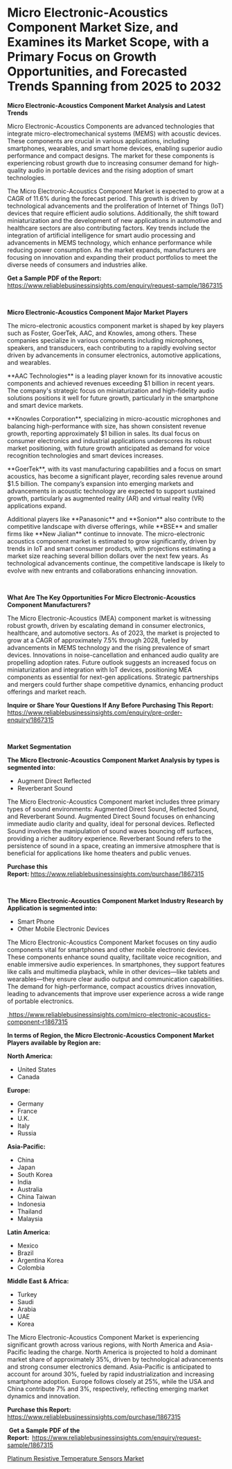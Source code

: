 <p><h1>Micro Electronic-Acoustics Component Market Size, and Examines its Market Scope, with a Primary Focus on Growth Opportunities, and Forecasted Trends Spanning from 2025 to 2032</h1></p><p><strong>Micro Electronic-Acoustics Component Market Analysis and Latest Trends</strong></p>
<p><p>Micro Electronic-Acoustics Components are advanced technologies that integrate micro-electromechanical systems (MEMS) with acoustic devices. These components are crucial in various applications, including smartphones, wearables, and smart home devices, enabling superior audio performance and compact designs. The market for these components is experiencing robust growth due to increasing consumer demand for high-quality audio in portable devices and the rising adoption of smart technologies.</p><p>The Micro Electronic-Acoustics Component Market is expected to grow at a CAGR of 11.6% during the forecast period. This growth is driven by technological advancements and the proliferation of Internet of Things (IoT) devices that require efficient audio solutions. Additionally, the shift toward miniaturization and the development of new applications in automotive and healthcare sectors are also contributing factors. Key trends include the integration of artificial intelligence for smart audio processing and advancements in MEMS technology, which enhance performance while reducing power consumption. As the market expands, manufacturers are focusing on innovation and expanding their product portfolios to meet the diverse needs of consumers and industries alike.</p></p>
<p><strong>Get a Sample PDF of the Report:&nbsp;</strong> <a href="https://www.reliablebusinessinsights.com/enquiry/request-sample/1867315?utm_campaign=2276&utm_medium=2&utm_source=Github&utm_content=ia&utm_term=07042025&utm_id=micro-electronic-acoustics-component">https://www.reliablebusinessinsights.com/enquiry/request-sample/1867315</a></p>
<p>&nbsp;</p>
<p><strong>Micro Electronic-Acoustics Component Major Market Players</strong></p>
<p><p>The micro-electronic acoustics component market is shaped by key players such as Foster, GoerTek, AAC, and Knowles, among others. These companies specialize in various components including microphones, speakers, and transducers, each contributing to a rapidly evolving sector driven by advancements in consumer electronics, automotive applications, and wearables.</p><p>**AAC Technologies** is a leading player known for its innovative acoustic components and achieved revenues exceeding $1 billion in recent years. The company's strategic focus on miniaturization and high-fidelity audio solutions positions it well for future growth, particularly in the smartphone and smart device markets.</p><p>**Knowles Corporation**, specializing in micro-acoustic microphones and balancing high-performance with size, has shown consistent revenue growth, reporting approximately $1 billion in sales. Its dual focus on consumer electronics and industrial applications underscores its robust market positioning, with future growth anticipated as demand for voice recognition technologies and smart devices increases.</p><p>**GoerTek**, with its vast manufacturing capabilities and a focus on smart acoustics, has become a significant player, recording sales revenue around $1.5 billion. The company’s expansion into emerging markets and advancements in acoustic technology are expected to support sustained growth, particularly as augmented reality (AR) and virtual reality (VR) applications expand.</p><p>Additional players like **Panasonic** and **Sonion** also contribute to the competitive landscape with diverse offerings, while **BSE** and smaller firms like **New Jialian** continue to innovate. The micro-electronic acoustics component market is estimated to grow significantly, driven by trends in IoT and smart consumer products, with projections estimating a market size reaching several billion dollars over the next few years. As technological advancements continue, the competitive landscape is likely to evolve with new entrants and collaborations enhancing innovation.</p></p>
<p>&nbsp;</p>
<p><strong>What Are The Key Opportunities For Micro Electronic-Acoustics Component Manufacturers?</strong></p>
<p><p>The Micro Electronic-Acoustics (MEA) component market is witnessing robust growth, driven by escalating demand in consumer electronics, healthcare, and automotive sectors. As of 2023, the market is projected to grow at a CAGR of approximately 7.5% through 2028, fueled by advancements in MEMS technology and the rising prevalence of smart devices. Innovations in noise-cancellation and enhanced audio quality are propelling adoption rates. Future outlook suggests an increased focus on miniaturization and integration with IoT devices, positioning MEA components as essential for next-gen applications. Strategic partnerships and mergers could further shape competitive dynamics, enhancing product offerings and market reach.</p></p>
<p><strong>Inquire or Share Your Questions If Any Before Purchasing This Report:</strong> <a href="https://www.reliablebusinessinsights.com/enquiry/pre-order-enquiry/1867315?utm_campaign=2276&utm_medium=2&utm_source=Github&utm_content=ia&utm_term=07042025&utm_id=micro-electronic-acoustics-component">https://www.reliablebusinessinsights.com/enquiry/pre-order-enquiry/1867315</a></p>
<p>&nbsp;</p>
<p><strong>Market Segmentation</strong></p>
<p><strong>The Micro Electronic-Acoustics Component Market Analysis by types is segmented into:</strong></p>
<p><ul><li>Augment Direct Reflected</li><li>Reverberant Sound</li></ul></p>
<p><p>The Micro Electronic-Acoustics Component market includes three primary types of sound environments: Augmented Direct Sound, Reflected Sound, and Reverberant Sound. Augmented Direct Sound focuses on enhancing immediate audio clarity and quality, ideal for personal devices. Reflected Sound involves the manipulation of sound waves bouncing off surfaces, providing a richer auditory experience. Reverberant Sound refers to the persistence of sound in a space, creating an immersive atmosphere that is beneficial for applications like home theaters and public venues.</p></p>
<p><strong>Purchase this Report:&nbsp;</strong><a href="https://www.reliablebusinessinsights.com/purchase/1867315?utm_campaign=2276&utm_medium=2&utm_source=Github&utm_content=ia&utm_term=07042025&utm_id=micro-electronic-acoustics-component">https://www.reliablebusinessinsights.com/purchase/1867315</a></p>
<p>&nbsp;</p>
<p><strong>The Micro Electronic-Acoustics Component Market Industry Research by Application is segmented into:</strong></p>
<p><ul><li>Smart Phone</li><li>Other Mobile Electronic Devices</li></ul></p>
<p><p>The Micro Electronic-Acoustics Component Market focuses on tiny audio components vital for smartphones and other mobile electronic devices. These components enhance sound quality, facilitate voice recognition, and enable immersive audio experiences. In smartphones, they support features like calls and multimedia playback, while in other devices—like tablets and wearables—they ensure clear audio output and communication capabilities. The demand for high-performance, compact acoustics drives innovation, leading to advancements that improve user experience across a wide range of portable electronics.</p></p>
<p><a href="https://www.reliablebusinessinsights.com/micro-electronic-acoustics-component-r1867315?utm_campaign=2276&utm_medium=2&utm_source=Github&utm_content=ia&utm_term=07042025&utm_id=micro-electronic-acoustics-component">&nbsp;https://www.reliablebusinessinsights.com/micro-electronic-acoustics-component-r1867315</a></p>
<p><strong>In terms of Region, the Micro Electronic-Acoustics Component Market Players available by Region are:</strong></p>
<p>
    <p> <strong> North America: </strong>
        <ul>
            <li>United States</li>
            <li>Canada</li>
        </ul>
        </p> 
    <p> <strong> Europe: </strong>
        <ul>
            <li>Germany</li>
            <li>France</li>
            <li>U.K.</li>
            <li>Italy</li>
            <li>Russia</li>
        </ul>
        </p> 
    <p> <strong> Asia-Pacific: </strong>
        <ul>
            <li>China</li>
            <li>Japan</li>
            <li>South Korea</li>
            <li>India</li>
            <li>Australia</li>
            <li>China Taiwan</li>
            <li>Indonesia</li>
            <li>Thailand</li>
            <li>Malaysia</li>
        </ul>
        </p> 
    <p> <strong> Latin America: </strong>
        <ul>
            <li>Mexico</li>
            <li>Brazil</li>
            <li>Argentina Korea</li>
            <li>Colombia</li>
        </ul>
        </p> 
    <p> <strong> Middle East & Africa: </strong>
        <ul>
            <li>Turkey</li>
            <li>Saudi</li>
            <li>Arabia</li>
            <li>UAE</li>
            <li>Korea</li>
        </ul>
    </p>
    </p>
<p><p>The Micro Electronic-Acoustics Component Market is experiencing significant growth across various regions, with North America and Asia-Pacific leading the charge. North America is projected to hold a dominant market share of approximately 35%, driven by technological advancements and strong consumer electronics demand. Asia-Pacific is anticipated to account for around 30%, fueled by rapid industrialization and increasing smartphone adoption. Europe follows closely at 25%, while the USA and China contribute 7% and 3%, respectively, reflecting emerging market dynamics and innovation.</p></p>
<p><strong>Purchase this Report: </strong><a href="https://www.reliablebusinessinsights.com/purchase/1867315?utm_campaign=2276&utm_medium=2&utm_source=Github&utm_content=ia&utm_term=07042025&utm_id=micro-electronic-acoustics-component">https://www.reliablebusinessinsights.com/purchase/1867315</a></p>
<p>&nbsp;<strong>Get a Sample PDF of the Report:&nbsp;&nbsp;</strong><a href="https://www.reliablebusinessinsights.com/enquiry/request-sample/1867315?utm_campaign=2276&utm_medium=2&utm_source=Github&utm_content=ia&utm_term=07042025&utm_id=micro-electronic-acoustics-component">https://www.reliablebusinessinsights.com/enquiry/request-sample/1867315</a></p>
<p><strong></strong></p>
<p><p><a href="https://github.com/dmitriyvo6rog/Market-Research-Report-List-1/blob/main/platinum-resistive-temperature-sensors-market.md?utm_campaign=2276&utm_medium=2&utm_source=Github&utm_content=ia&utm_term=07042025&utm_id=micro-electronic-acoustics-component">Platinum Resistive Temperature Sensors Market</a></p></p>